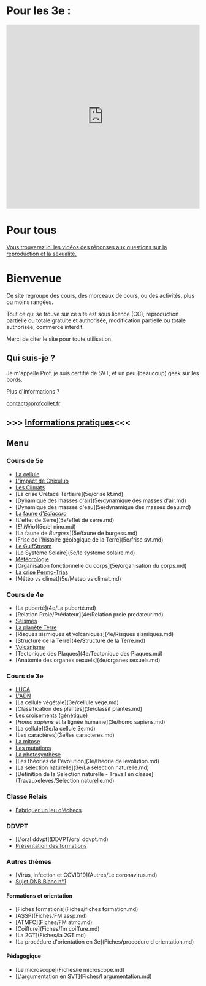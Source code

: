 # Pour les 3e : 

<iframe width="100%" height="480px" src="https://www.watchisup.fr/compte-a-rebours/embed/rentree-en-seconde-2021-09-01-08-00?backgroundcolor=&color=" frameborder="0" allowfullscreen></iframe>



# Pour tous

[Vous trouverez ici les vidéos des réponses aux questions sur la reproduction et la sexualité.](tiktok.md)

# Bienvenue

Ce site regroupe des cours, des morceaux de cours, ou des activités, plus ou moins rangées.

Tout ce qui se trouve sur ce site est sous licence (CC), reproduction partielle ou totale gratuite et authorisée, modification partielle ou totale authorisée, commerce interdit.

Merci de citer le site pour toute utilisation.

## Qui suis-je ?

Je m'appelle Prof, je suis certifié de SVT, et un peu (beaucoup) geek sur les bords.

Plus d'informations ?

[contact@profcollet.fr](mailto:contact@profcollet.fr)

## >>> [Informations pratiques](infos.md)<<<

## Menu


### Cours de 5e

* [La cellule](5e/cellule.md)
* [L'impact de Chixulub](5e/chixulub.md)
* [Les Climats](5e/climats.md)
* [La crise Crétacé Tertiaire](5e/crise kt.md)
* [Dynamique des masses d'air](5e/dynamique des masses d'air.md)
* [Dynamique des masses d'eau](5e/dynamique des masses deau.md)
* [La faune d'](5e/ediacara.md)*[Ediacara](5e/ediacara.md)*
* [L'effet de Serre](5e/effet de serre.md)
* [*El Niño*](5e/el nino.md)
* [La faune de *Burgess*](5e/faune de burgess.md)
* [Frise de l'histoire géologique de la Terre](5e/frise svt.md)
* [Le GulfStream](5e/gulfstream.md)
* [Le Système Solaire](5e/le systeme solaire.md)
* [Météorologie](5e/meteorologie.md)
* [Organisation fonctionnelle du corps](5e/organisation du corps.md)
* [La crise Permo-Trias](5e/permotrias.md)
* [Météo vs climat](5e/Meteo vs climat.md)

### Cours de 4e

* [La puberté](4e/La puberté.md)
* [Relation Proie/Prédateur](4e/Relation proie predateur.md)
* [Séismes](4e/S%C3%A9ismes.md)
* [La planète Terre](4e/terre.md)
* [Risques sismiques et volcaniques](4e/Risques sismiques.md)
* [Structure de la Terre](4e/Structure de la Terre.md)
* [Volcanisme](4e/Volcanisme.md)
* [Tectonique des Plaques](4e/Tectonique des Plaques.md)
* [Anatomie des organes sexuels](4e/organes sexuels.md)

### Cours de 3e

* [LUCA](3e/Luca.md)
* [L'ADN](3e/adn.md)
* [La cellule végétale](3e/cellule vege.md)
* [Classification des plantes](3e/classif plantes.md)
* [Les croisements (génétique)](3e/croisement.md)
* [*Homo sapiens* et la lignée humaine](3e/homo sapiens.md)
* [La cellule](3e/la cellule 3e.md)
* [Les caractères](3e/les caracteres.md)
* [La mitose](3e/mitose.md)
* [Les mutations](3e/mutations.md)
* [La photosynthèse](3e/photosynthese.md)
* [Les théories de l'évolution](3e/theorie de levolution.md)
* [La selection naturelle](3e/La selection naturelle.md)
* [Définition de la Selection naturelle - Travail en classe](Travauxeleves/Selection naturelle.md)

### Classe Relais

* [Fabriquer un jeu d'échecs](Autres/CREchecs.md)

### DDVPT

* [L'oral ddvpt](DDVPT/oral ddvpt.md)
* [Présentation des formations](DDVPT/presentation.md)

### Autres thèmes

* [Virus, infection et COVID19](Autres/Le coronavirus.md)
* [Sujet DNB Blanc n°1](Autres/DNB.md)

#### Formations et orientation

* [Fiches formations](Fiches/fiches formation.md)
* [ASSP](Fiches/FM assp.md)
* [ATMFC](Fiches/FM atmc.md)
* [Coiffure](Fiches/fm coiffure.md)
* [La 2GT](Fiches/la 2GT.md)
* [La procédure d'orientation en 3e](Fiches/procedure d orientation.md)

#### Pédagogique

* [Le microscope](Fiches/le microscope.md)
* [L'argumentation en SVT](Fiches/l argumentation.md)